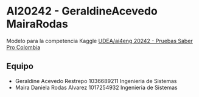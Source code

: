 # AI20242 - GeraldineAcevedo MairaRodas
Modelo para la competencia Kaggle [UDEA/ai4eng 20242 - Pruebas Saber Pro Colombia](https://www.kaggle.com/competitions/udea-ai4eng-20242)
## Equipo
- Geraldine Acevedo Restrepo 1036689211 Ingenieria de Sistemas
- Maira Daniela Rodas Alvarez 1017254932 Ingenieria de Sistemas
